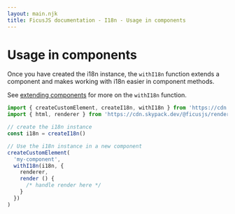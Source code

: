```yaml
---
layout: main.njk
title: FicusJS documentation - I18n - Usage in components
---
```

# Usage in components

Once you have created the i18n instance, the `withI18n` function extends a component and makes working with i18n easier in component methods.

See [extending components](/composition) for more on the `withI18n` function.

```js
import { createCustomElement, createI18n, withI18n } from 'https://cdn.skypack.dev/ficusjs@5'
import { html, renderer } from 'https://cdn.skypack.dev/@ficusjs/renderers@5/uhtml'

// create the i18n instance
const i18n = createI18n()

// Use the i18n instance in a new component
createCustomElement(
  'my-component',
  withI18n(i18n, {
    renderer,
    render () {
      /* handle render here */
    }
  })
)
```
